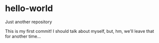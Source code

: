 # hello-world
Just another repository

This is my first commit! I should talk about myself, but, hm, we'll leave that for another time...
